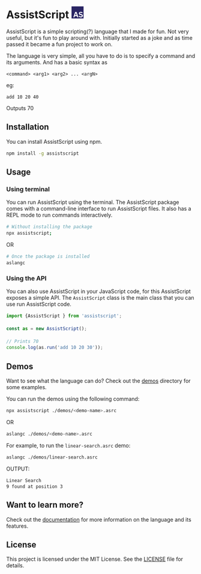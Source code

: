 # AssistScript <img height="32" src="./docs/assets/AS.png" width="32" alt="AssistScript logo"/>

AssistScript is a simple scripting(?) language that I made for fun.
Not very useful, but it's fun to play around with.
Initially started as a joke and as time passed it became a fun project to work on.

The language is very simple, all you have to do is to specify a command and its arguments.
And has a basic syntax as

```asrc
<command> <arg1> <arg2> ... <argN>
```

eg:

```asrc
add 10 20 40
```

Outputs 70

## Installation

You can install AssistScript using npm.

```bash
npm install -g assistscript
```

## Usage

### Using terminal

You can run AssistScript using the terminal. The AssistScript package comes with a command-line interface to run
AssistScript files. It also has a REPL mode to run commands interactively.

```bash
# Without installing the package
npx assistscript;
```
OR
```bash
# Once the package is installed
aslangc
```

### Using the API

You can also use AssistScript in your JavaScript code, for this AssistScript exposes a simple API.
The `AssistScript` class is the main class that you can use run AssistScript code.

```ts
import {AssistScript } from 'assistscript';

const as = new AssistScript();

// Prints 70
console.log(as.run('add 10 20 30'));
``` 

## Demos

Want to see what the language can do? Check out the [demos](./demos) directory for some examples.

You can run the demos using the following command:

```bash
npx assistscript ./demos/<demo-name>.asrc
```
OR
```bash
aslangc ./demos/<demo-name>.asrc
```

For example, to run the `linear-search.asrc` demo:

```bash
aslangc ./demos/linear-search.asrc
```
OUTPUT:
```text
Linear Search
9 found at position 3
```


## Want to learn more?

Check out the [documentation](./docs/README.md) for more information on the language and its features.

## License

This project is licensed under the MIT License. See the [LICENSE](./LICENSE) file for details.



